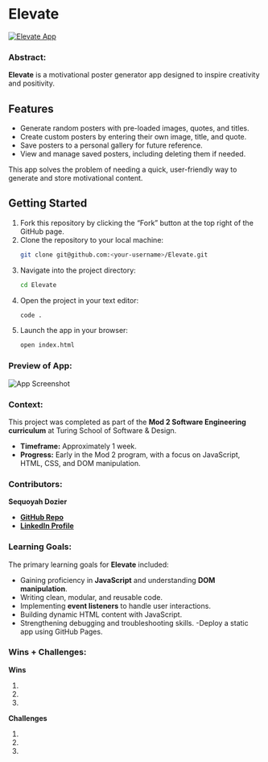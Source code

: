 # Elevate
[![Elevate App](https://img.shields.io/badge/Deployed_Elevate_App-blue)](https://qoryhanisagal.github.io/Elevate/)
### Abstract:
**Elevate** is a motivational poster generator app designed to inspire creativity and positivity. 

## Features
- Generate random posters with pre-loaded images, quotes, and titles.
- Create custom posters by entering their own image, title, and quote.
- Save posters to a personal gallery for future reference.
- View and manage saved posters, including deleting them if needed.

This app solves the problem of needing a quick, user-friendly way to generate and store motivational content.

## Getting Started
1. Fork this repository by clicking the “Fork” button at the top right of the GitHub page.
2. Clone the repository to your local machine:
   ```bash
   git clone git@github.com:<your-username>/Elevate.git
   ```
3. Navigate into the project directory:
   ```bash
   cd Elevate
    ```
4. Open the project in your text editor:
    ```bash
    code .
    ```
5. Launch the app in your browser:
    ```bash 
    open index.html
    ```

### Preview of App:
![App Screenshot](./assets/screenshot.png)

### Context:
This project was completed as part of the **Mod 2 Software Engineering curriculum** at Turing School of Software & Design.
- **Timeframe:** Approximately 1 week.
- **Progress:** Early in the Mod 2 program, with a focus on JavaScript, HTML, CSS, and DOM manipulation.

### Contributors:
**Sequoyah Dozier**
- [**GitHub Repo**](https://github.com/qoryhanisagal)
- [**LinkedIn Profile**](https://www.linkedin.com/in/sequoyahdozier/)

### Learning Goals:

The primary learning goals for **Elevate** included:
- Gaining proficiency in **JavaScript** and understanding **DOM manipulation**.
- Writing clean, modular, and reusable code.
- Implementing **event listeners** to handle user interactions.
- Building dynamic HTML content with JavaScript.
- Strengthening debugging and troubleshooting skills.
-Deploy a static app using GitHub Pages.

### Wins + Challenges:

**Wins**

1. 
2. 
3.

**Challenges**

1.
2.
3.
